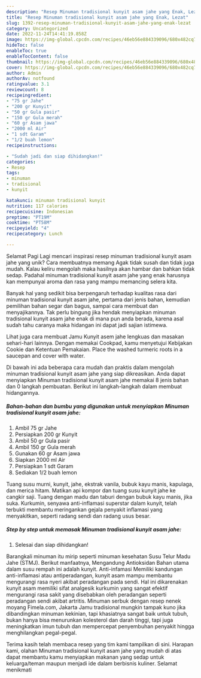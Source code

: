 ```yaml
---
description: "Resep Minuman tradisional kunyit asam jahe yang Enak, Lezat"
title: "Resep Minuman tradisional kunyit asam jahe yang Enak, Lezat"
slug: 1392-resep-minuman-tradisional-kunyit-asam-jahe-yang-enak-lezat
category: Uncategorized
date: 2022-11-24T14:41:19.858Z
image: https://img-global.cpcdn.com/recipes/46eb56e884339096/680x482cq70/minuman-tradisional-kunyit-asam-jahe-foto-resep-utama.jpg
hideToc: false
enableToc: true
enableTocContent: false
thumbnail: https://img-global.cpcdn.com/recipes/46eb56e884339096/680x482cq70/minuman-tradisional-kunyit-asam-jahe-foto-resep-utama.jpg
cover: https://img-global.cpcdn.com/recipes/46eb56e884339096/680x482cq70/minuman-tradisional-kunyit-asam-jahe-foto-resep-utama.jpg
author: Admin
authorAv: notfound
ratingvalue: 3.1
reviewcount: 8
recipeingredient:
- "75 gr Jahe"
- "200 gr Kunyit"
- "50 gr Gula pasir"
- "150 gr Gula merah"
- "60 gr Asam jawa"
- "2000 ml Air"
- "1 sdt Garam"
- "1/2 buah lemon"
recipeinstructions:

- "Sudah jadi dan siap dihidangkan!"
categories:
- Resep
tags:
- minuman
- tradisional
- kunyit

katakunci: minuman tradisional kunyit 
nutrition: 117 calories
recipecuisine: Indonesian
preptime: "PT19M"
cooktime: "PT58M"
recipeyield: "4"
recipecategory: Lunch

---
```



Selamat Pagi Lagi mencari inspirasi resep minuman tradisional kunyit asam jahe yang unik? Cara membuatnya memang Agak tidak susah dan tidak juga mudah. Kalau keliru mengolah maka hasilnya akan hambar dan bahkan tidak sedap. Padahal minuman tradisional kunyit asam jahe yang enak harusnya kan mempunyai aroma dan rasa yang mampu memancing selera kita.


Banyak hal yang sedikit bisa berpengaruh terhadap kualitas rasa dari minuman tradisional kunyit asam jahe, pertama dari jenis bahan, kemudian pemilihan bahan segar dan bagus, sampai cara membuat dan menyajikannya. Tak perlu bingung jika hendak menyiapkan minuman tradisional kunyit asam jahe enak di mana pun anda berada, karena asal sudah tahu caranya maka hidangan ini dapat jadi sajian istimewa.

Lihat juga cara membuat Jamu Kunyit asem jahe lengkuas dan masakan sehari-hari lainnya. Dengan memakai Cookpad, kamu menyetujui Kebijakan Cookie dan Ketentuan Pemakaian. Place the washed turmeric roots in a saucepan and cover with water.


Di bawah ini ada beberapa cara mudah dan praktis dalam mengolah minuman tradisional kunyit asam jahe yang siap dikreasikan. Anda dapat menyiapkan Minuman tradisional kunyit asam jahe memakai 8 jenis bahan dan 0 langkah pembuatan. Berikut ini langkah-langkah dalam membuat hidangannya.

<!--inarticleads1-->

##### Bahan-bahan dan bumbu yang digunakan untuk menyiapkan Minuman tradisional kunyit asam jahe:

1. Ambil 75 gr Jahe
1. Persiapkan 200 gr Kunyit
1. Ambil 50 gr Gula pasir
1. Ambil 150 gr Gula merah
1. Gunakan 60 gr Asam jawa
1. Siapkan 2000 ml Air
1. Persiapkan 1 sdt Garam
1. Sediakan 1/2 buah lemon


Tuang susu murni, kunyit, jahe, ekstrak vanila, bubuk kayu manis, kapulaga, dan merica hitam. Matikan api kompor dan tuang susu kunyit jahe ke cangkir saji. Tuang dengan madu dan taburi dengan bubuk kayu manis, jika suka. Kurkumin, senyawa anti-inflamasi superstar dalam kunyit, telah terbukti membantu meringankan gejala penyakit inflamasi yang menyakitkan, seperti radang sendi dan radang usus besar. 

<!--inarticleads2-->

##### Step by step untuk memasak Minuman tradisional kunyit asam jahe:


1. Selesai dan siap dihidangkan!

Barangkali minuman itu mirip seperti minuman kesehatan Susu Telur Madu Jahe (STMJ). Berikut manfaatnya, Mengandung Antioksidan Bahan utama dalam susu rempah ini adalah kunyit. Anti-infamasi Memiliki kandungan anti-inflamasi atau antiperadangan, kunyit asam mampu membantu mengurangi rasa nyeri akibat peradangan pada sendi. Hal ini dikarenakan kunyit asam memiliki sifat analgesik kurkumin yang sangat efektif mengurangi rasa sakit yang disebabkan oleh peradangan seperti peradangan sendi akibat artritis. Minuman serbuk dengan resep nenek moyang Fimela.com, Jakarta Jamu tradisional mungkin tampak kuno jika dibandingkan minuman kekinian, tapi khasiatnya sangat baik untuk tubuh, bukan hanya bisa menurunkan kolesterol dan darah tinggi, tapi juga meningkatkan imun tubuh dan mempercepat penyembuhan penyakit hingga menghilangkan pegal-pegal. 

Terima kasih telah membaca resep yang tim kami tampilkan di sini. Harapan kami, olahan Minuman tradisional kunyit asam jahe yang mudah di atas dapat membantu kamu menyiapkan makanan yang sedap untuk keluarga/teman maupun menjadi ide dalam berbisnis kuliner. Selamat menikmati
